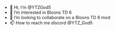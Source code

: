 - 👋 Hi, I’m @YTZGod5
- 👀 I’m interested in Bloons TD 6
- 💞️ I’m looking to collaborate on a Bloons TD 6 mod
- 📫 How to reach me discord @YTZ_God5
<!---
YTZGod5/YTZGod5 is a ✨ special ✨ repository because its `README.md` (this file) appears on your GitHub profile.
You can click the Preview link to take a look at your changes.
--->
